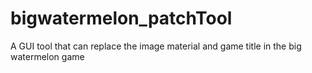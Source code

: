 # bigwatermelon_patchTool
A GUI tool that can replace the image material and game title in the big watermelon game
